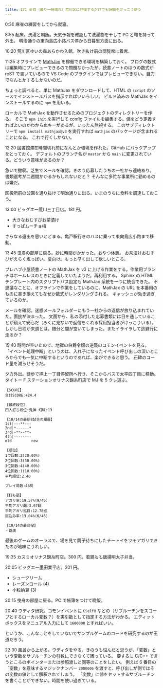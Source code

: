 ```yaml
---
title: 171 日目（曇り一時晴れ）荒川区に往復するだけでも時間をけっこう使う
---
```


0:30 麻雀の練習をしてから就寝。

8:55 起床。洗濯と朝飯。天気予報を確認して洗濯物を干して PC と鞄を持って外出。
明治通りの東向島広小路バス停から日暮里方面に出る。

10:20 荒川区ゆいの森あらかわ入館。吹き抜け前の閲覧席に着席。

11:25 オフラインで [MathJax](http://docs.mathjax.org/en/latest/index.html) を稼働できる環境を構築しておく。
ブログの数式は編集時にプレビューできるので問題なかったが、読書ノートのほうの数式が reST で書いているので
VS Code のプラグインではプレビューできない。自力でなんとかするしかないのだ。

ちょっと調べると、単に MathJax をダウンロードして、HTML の `script` のソースでインストールパスを指示すればいいらしい。
ビルド済みの MathJax をインストールするのに `npm` を用いる。

ローカルで MathJax を動作させるためのプロジェクトのディレクトリーを作る。
そこで `npm init` を実行して config ファイルを編集する。値をどう定義すればよいのかわからぬキーがあるが、いったん無視する。
このサブディレクトリーで `npm install mathjax@v3` を実行すれば `mathjax` のパッケージが含まれることになる。
これで行くしかない。

12:20 図書館滞在時間切れ前になんとか環境を作れた。GitHub にバックアップをとっておく。
デフォルトのブランチ名が `master` から `main` に変更されている。どういう意味があるのか？

急いで撤収。芝生でメールを確認。きのう応募したうちの一社から連絡あり。
書類選考が二週間かかるかもしれないだと？ そんなに多忙な事業所に勤めるのは嫌だ。

区役所前の公園を通り抜けて明治通りに出る。いまのうちに食料を調達しておこう。

13:00 ビッグエー荒川三丁目店。181 円。

* 大きなおむすびお茶漬け
* すっぱムーチョ梅

さらなる遠出を思いとどまる。亀戸駅行きのバスに乗って東向島広小路まで移動。

13:45 曳舟の部屋に戻る。妙に時間がかかった。おやつ休憩。
お茶漬けおむすびがえらく塩っぱい。夏向け。もっと早く出して欲しいところ。

プレハブ小屋読書ノートの MathJax を v3 に上げる作業をする。作業用ブランチはホームレスのときに定義していたようだ。再利用する。
Sphinx の HTML テンプレート内のスクリプトパス設定も MathJax 系統を一つに統合できた。
不思議なことに、オフラインで作業をしているのに、MathJax の URL を本番用のものに書き換えてもなぜか数式がレンダリングされる。
キャッシュが効き過ぎているのか。

メールを確認。迷惑メールフォルダーにもう一社からの返信が放り込まれていた。面接が決まった。
文面から、私の添付した応募書類には目を通していることが窺えて安心だ（ろくに見ないで返信をくれる採用担当者がけっこういる）。
しかし日程が来週とは。随分と間が空いてしまった。またイライラして逃避行に走るか？

15:40 時間が空いたので、地獄の伯爵令嬢の逆襲のコモンイベントを見る。
「イベント処理中断」というのは、入れ子になったイベント呼び出しの深いところからでも一気に中断するというのであれば、楽ができると思う。
石碑のコード量を減らせそうだ。

夕方外出。徒歩で押上一丁目停留所へ行き、そこからバスで太平四丁目に移動。
タイトー F ステーションオリナス錦糸町店で MJ を 5 クレ遊ぶ。

```text
【SCORE】
合計SCORE:+24.4

【最終段位】
四人打ち段位:鬼神 幻球:13

【10/14の最新8試合の履歴】
1st|---**---
2nd|*------*
3rd|-**--**-
4th|--------
old         new

【順位】
1位回数:2(20.00%)
2位回数:3(30.00%)
3位回数:4(40.00%)
4位回数:1(10.00%)
平均順位:2.40

プレイ局数:46局

【打ち筋】
アガリ率:19.57%(9/46)
平均アガリ翻:3.67翻
平均アガリ巡目:12.78巡
振込み率:13.04%(6/46)

【10/14の最高役】
・跳満
```

最後のゲームのオーラスで、場を見て筒子待ちにしたチートイをツモアガリできたのが地味にうれしい。

19:35 カスミオリナス錦糸町店。300 円。若鶏もも唐揚明太子弁当。

20:05 ビッグエー墨田業平店。201 円。

* シュークリーム
* レーズンロール (4)
* 小粒納豆 (3)

20:15 曳舟の部屋に戻る。PC で帳簿をつけて晩飯。

20:40 ウディタ研究。コモンイベントに `CSelf0` などの（サブルーチンをスコープとするローカル変数？）を実引数として指定する方法がわかる。
エディットボックスをマニュアル入力にして `1600000` とすればいい。

というか、こんなことをしていないでサンプルゲームのコードを研究するのが王道だろう。

22:30 風呂から上がる。ウディタをやる。きのうも悩んだと思うが、「変数」という変数をサブルーチンの引数にできなくて困っている。
要するに C/C++ で言うところのポインターまたは参照渡しと同等のことをしたい。
例えば 6 番目の「変数」を意味するマジックナンバー `2000006` を渡すと、呼び出しが側ではその変数の値として解釈されてしまう。
「変数」に値をセットするサブルーチンを書くことができない。時間を使い過ぎている。
